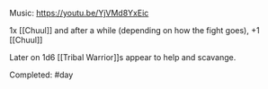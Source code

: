 Music: https://youtu.be/YjVMd8YxEic

1x [[Chuul]] and after a while (depending on how the fight goes), +1 [[Chuul]]

Later on 1d6 [[Tribal Warrior]]s appear to help and scavange.

Completed: #day